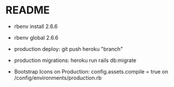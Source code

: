 # README

* rbenv install 2.6.6

* rbenv global 2.6.6

* production deploy: git push heroku "branch"

* production migrations: heroku run rails db:migrate

* Bootstrap Icons on Production: config.assets.compile = true on /config/environments/production.rb